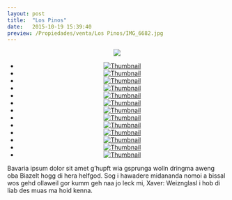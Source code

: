 ```yaml
---
layout: post
title:  "Los Pinos"
date:   2015-10-19 15:39:40
preview: /Propiedades/venta/Los Pinos/IMG_6682.jpg
---
```


<center>
	<div class="mainImg">
		<img src="/Propiedades/venta/Los Pinos/IMG_6682.jpg" class="custom">
	</div>
	<!--aqui comienza las fotos pequeñas -->
	<ul class="thumbnails">
	  <li>
	    <a href="/Propiedades/venta/Los Pinos/IMG_6682.jpg">
	      <img class="tumbnails" src="/Propiedades/venta/Los Pinos/IMG_6682.jpg" alt="Thumbnail">
	    </a>
	  </li>
	  <li>
	    <a href="/Propiedades/venta/Los Pinos/IMG_6054.jpg">
	      <img class="tumbnails" src="/Propiedades/venta/Los Pinos/IMG_60654.jpg" alt="Thumbnail">
	    </a>
	  </li>
	  <li>
	    <a href="/Propiedades/venta/Los Pinos/IMG_6055.jpg">
	      <img class="tumbnails" src="/Propiedades/venta/Los Pinos/IMG_6055.jpg" alt="Thumbnail">
	    </a>
	  </li>
	  <li>
	    <a href="/Propiedades/venta/Los Pinos/IMG_6056.jpg">
	      <img class="tumbnails" src="/Propiedades/venta/Los Pinos/IMG_6056.jpg" alt="Thumbnail">
	    </a>
	  </li>
	  <li>
	    <a href="/Propiedades/venta/Los Pinos/IMG_6057.jpg">
	      <img class="tumbnails" src="/Propiedades/venta/Los Pinos/IMG_6057.jpg" alt="Thumbnail">
	    </a>
	  </li>
	  <li>
	    <a href="/Propiedades/venta/Los Pinos/IMG_6058.jpg">
	      <img class="tumbnails" src="/Propiedades/venta/Los Pinos/IMG_6058.jpg" alt="Thumbnail">
	    </a>
	  </li>
	  <li>
	    <a href="/Propiedades/venta/Los Pinos/IMG_6059.jpg">
	      <img class="tumbnails" src="/Propiedades/venta/Los Pinos/IMG_6059.jpg" alt="Thumbnail">
	    </a>
	  </li>
	  <li>
	    <a href="/Propiedades/venta/Los Pinos/IMG_6060.jpg">
	      <img class="tumbnails" src="/Propiedades/venta/Los Pinos/IMG_6060.jpg" alt="Thumbnail">
	    </a>
	  </li>
	  <li>
	    <a href="/Propiedades/venta/Los Pinos/IMG_6061.jpg">
	      <img class="tumbnails" src="/Propiedades/venta/Los Pinos/IMG_6061.jpg" alt="Thumbnail">
	    </a>
	  </li>
	  <li>
	    <a href="/Propiedades/venta/Los Pinos/IMG_6683.jpg">
	      <img class="tumbnails" src="/Propiedades/venta/Los Pinos/IMG_6683.jpg" alt="Thumbnail">
	    </a>
	  </li>
	  <li>
	    <a href="/Propiedades/venta/Los Pinos/IMG_6684.jpg">
	      <img class="tumbnails" src="/Propiedades/venta/Los Pinos/IMG_6684.jpg" alt="Thumbnail">
	    </a>
	  </li>
	  <li>
	    <a href="/Propiedades/venta/Los Pinos/IMG_6685.jpg">
	      <img class="tumbnails" src="/Propiedades/venta/Los Pinos/IMG_6685.jpg" alt="Thumbnail">
	    </a>
	  </li>
	  <li>
	    <a href="/Propiedades/venta/Los Pinos/IMG_6686.jpg">
	      <img class="tumbnails" src="/Propiedades/venta/Los Pinos/IMG_6686.jpg" alt="Thumbnail">
	    </a>
	  </li>
	</ul>
	<script src="https://ajax.googleapis.com/ajax/libs/jquery/1.9.1/jquery.min.js"></script>
	<script type="text/javascript" src="/js/jquery.simpleGal.js"></script>
	<script>
		$(document).ready(function () {
			$('.thumbnails').simpleGal({
				mainImage: '.custom'
			});
		});
	</script>
</center>

Bavaria ipsum dolor sit amet g’hupft wia gsprunga wolln dringma aweng oba Biazelt hogg di hera helfgod. Sog i hawadere midananda nomoi a bissal wos gehd ollaweil gor kumm geh naa jo leck mi, Xaver: Weiznglasl i hob di liab des muas ma hoid kenna.